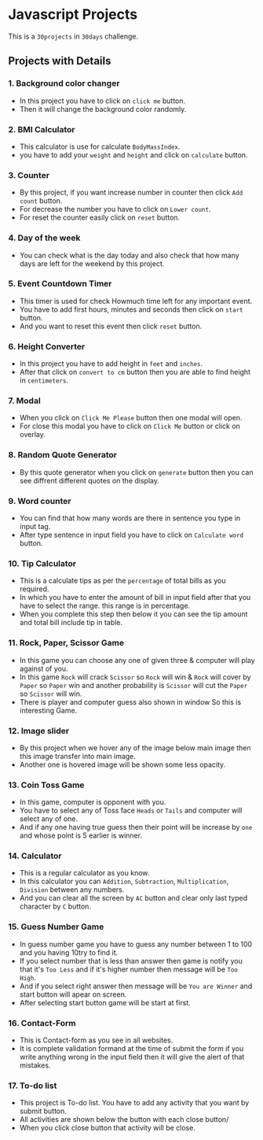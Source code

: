 # Javascript Projects

This is a `30projects` in `30days` challenge.



## Projects with Details

### 1. Background color changer
  - In this project you have to click on `click me` button.
  - Then it will change the background color randomly.

### 2. BMI Calculator
  - This calculator is use for calculate `BodyMassIndex`.
  - you have to add your `weight` and `height` and click on `calculate` button.

### 3. Counter
  - By this project, if you want increase number in counter then click `Add count` button.
  - For decrease the number you have to click on `Lower count`.
  - For reset the counter easily click on `reset` button.

### 4. Day of the week
  - You can check what is the day today and also check that how many days are left for the weekend by this project.

### 5. Event Countdown Timer
  - This timer is used for check Howmuch time left for any important event.
  - You have to add first hours, minutes and seconds then click on `start` button.
  - And you want to reset this event then click `reset` button.

### 6. Height Converter
  - In this project you have to add height in `feet` and `inches`.
  - After that click on `convert to cm` button then you are able to find height in `centimeters`.

### 7. Modal
  - When you click on `Click Me Please` button then one modal will open.
  - For close this modal you have to click on `Click Me` button or click on overlay.

### 8. Random Quote Generator
  - By this quote generator when you click on `generate` button then you can see diffrent different quotes on the display.

### 9. Word counter
  - You can find that how many words are there in sentence you type in input tag.
  - After type sentence in input field you have to click on `Calculate word` button.

### 10. Tip Calculator
  - This is a calculate tips as per the `percentage` of total bills as you required.
  - In which you have to enter the amount of bill in input field after that you have to select the range. this range is in percentage.
  - When you complete this step then below it you can see the tip amount and total bill include tip in table.

### 11. Rock, Paper, Scissor Game
  - In this game you can choose any one of given three & computer will play against of you.
  - In this game `Rock` will crack `Scissor` so `Rock` will win & `Rock` will cover by `Paper` so `Paper` win and another probability is `Scissor`     will cut the `Paper` so `Scissor` will win.
  - There is player and computer guess also shown in window So this is interesting Game.

### 12. Image slider
  - By this project when we hover any of the image below main image then this image transfer into main image.
  - Another one is hovered image will be shown some less opacity.

### 13. Coin Toss Game
  - In this game, computer is opponent with you.
  - You have to select any of Toss face `Heads` or `Tails` and computer will select any of one.
  - And if any one having true guess then their point will be increase by `one` and whose point is 5 earlier is winner.

### 14. Calculator
  - This is a regular calculator as you know.
  - In this calculator you can `Addition`, `Subtraction`, `Multiplication`, `Division` between any numbers.
  - And you can clear all the screen by `AC` button and clear only last typed character by `C` button.

### 15. Guess Number Game
  - In guess number game you have to guess any number between 1 to 100 and you having 10try to find it.
  - If you select number that is less than answer then game is notify you that it's `Too Less` and if it's higher number then message will be `Too High`.
  - And if you select right answer then message will be `You are Winner` and start button will apear on screen.
  - After selecting start button game will be start at first.

### 16. Contact-Form
  - This is Contact-form as you see in all websites.
  - It is complete validation formand at the time of submit the form if you write anything wrong in the input field then it will give the alert of that mistakes.

### 17. To-do list
  - This project is To-do list. You have to add any activity that you want by submit button.
  - All activities are shown below the button with each close button/
  - When you click close button that activity will be close.